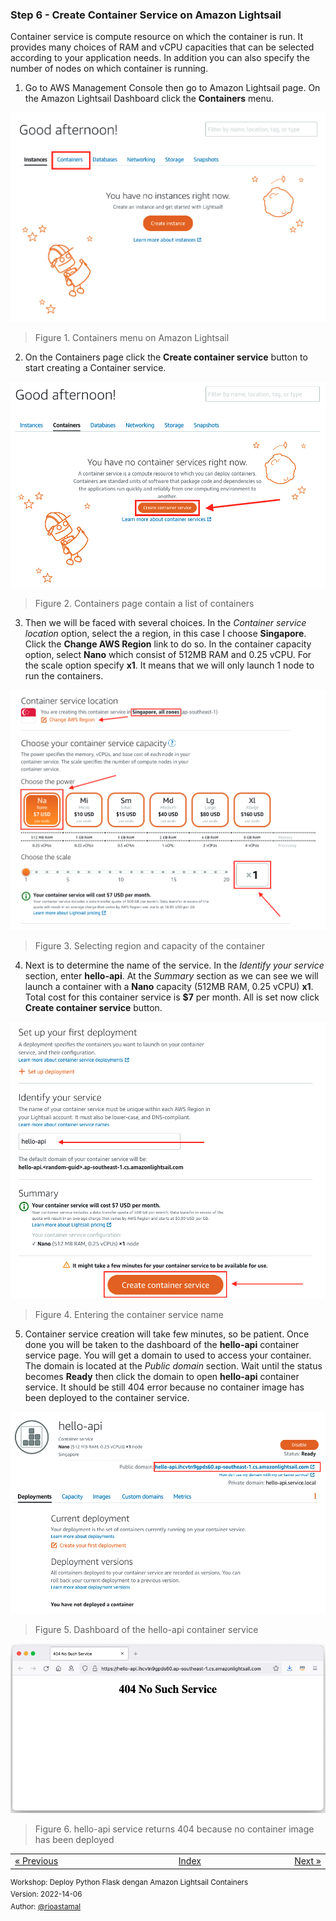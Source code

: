 
### <a name="step-6"></a>Step 6 - Create Container Service on Amazon Lightsail

Container service is compute resource on which the container is run. It provides many choices of RAM and vCPU capacities that can be selected according to your application needs. In addition you can also specify the number of nodes on which container is running.

1. Go to AWS Management Console then go to Amazon Lightsail page. On the Amazon Lightsail Dashboard click the **Containers** menu.

[![Lightsail Containers Menu](https://raw.githubusercontent.com/rioastamal-examples/assets/main/workshop-amazon-lightsail-containers/lab-deploy-nodejs-app/images/lightsail-menu-containers.png)](https://raw.githubusercontent.com/rioastamal-examples/assets/main/workshop-amazon-lightsail-containers/lab-deploy-nodejs-app/images/lightsail-menu-containers.png)

> Figure 1. Containers menu on Amazon Lightsail

2. On the Containers page click the **Create container service** button to start creating a Container service.

[![Lightsail Create Instance Button](https://raw.githubusercontent.com/rioastamal-examples/assets/main/workshop-amazon-lightsail-containers/lab-deploy-nodejs-app/images/lightsail-button-create-instance.png)](https://raw.githubusercontent.com/rioastamal-examples/assets/main/workshop-amazon-lightsail-containers/lab-deploy-nodejs-app/images/lightsail-button-create-instance.png)

> Figure 2. Containers page contain a list of containers

3. Then we will be faced with several choices. In the _Container service location_ option, select the a region, in this case I choose **Singapore**. Click the **Change AWS Region** link to do so. In the container capacity option, select **Nano** which consist of 512MB RAM and 0.25 vCPU. For the scale option specify **x1**. It means that we will only launch 1 node to run the containers.

[![Lightsail Choose Container Capacity](https://raw.githubusercontent.com/rioastamal-examples/assets/main/workshop-amazon-lightsail-containers/lab-deploy-nodejs-app/images/lightsail-choose-container-capacity.png)](https://raw.githubusercontent.com/rioastamal-examples/assets/main/workshop-amazon-lightsail-containers/lab-deploy-nodejs-app/images/lightsail-choose-container-capacity.png)

> Figure 3. Selecting region and capacity of the container

4. Next is to determine the name of the service. In the _Identify your service_ section, enter **hello-api**. At the _Summary_ section as we can see we will launch a container with a **Nano** capacity (512MB RAM, 0.25 vCPU)  **x1**. Total cost for this container service is **$7** per month. All is set now click  **Create container service** button.

[![Lightsail Choose Service Name](https://raw.githubusercontent.com/rioastamal-examples/assets/main/workshop-amazon-lightsail-containers/lab-deploy-nodejs-app/images/lightsail-choose-service-name.png)](https://raw.githubusercontent.com/rioastamal-examples/assets/main/workshop-amazon-lightsail-containers/lab-deploy-nodejs-app/images/lightsail-choose-service-name.png)

> Figure 4. Entering the container service name

5. Container service creation will take few minutes, so be patient. Once done you will be taken to the dashboard of the **hello-api** container service page. You will get a domain to used to access your container. The domain is located at the _Public domain_ section. Wait until the status becomes **Ready** then click the domain to open **hello-api** container service. It should be still 404 error because no container image has been deployed to the container service.

[![Lightsail hello-api Dashboard](https://raw.githubusercontent.com/rioastamal-examples/assets/main/workshop-amazon-lightsail-containers/lab-deploy-nodejs-app/images/lightsail-hello-api-dashboard.png)](https://raw.githubusercontent.com/rioastamal-examples/assets/main/workshop-amazon-lightsail-containers/lab-deploy-nodejs-app/images/lightsail-hello-api-dashboard.png)

> Figure 5. Dashboard of the hello-api container service

[![Lightsail hello-api 404](https://raw.githubusercontent.com/rioastamal-examples/assets/main/workshop-amazon-lightsail-containers/lab-deploy-nodejs-app/images/lightsail-404-hello-api.png)](https://raw.githubusercontent.com/rioastamal-examples/assets/main/workshop-amazon-lightsail-containers/lab-deploy-nodejs-app/images/lightsail-404-hello-api.png)

> Figure 6. hello-api service returns 404 because no container image has been deployed


<table border="0" style="width: 100%; display: table;"><tr><td><a href="STEP-5.md">&laquo; Previous</td><td align="center"><a href="README.md">Index</a></td><td align="right"><a href="STEP-7.md">Next &raquo;</a></td></tr></table>

<sup>Workshop: Deploy Python Flask dengan Amazon Lightsail Containers  
Version: 2022-14-06  
Author: [@rioastamal](https://github.com/rioastamal)</sup>
